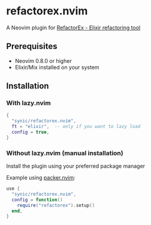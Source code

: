 # refactorex.nvim

A Neovim plugin for [RefactorEx - Elixir refactoring tool](https://github.com/gp-pereira/refactorex)

## Prerequisites

- Neovim 0.8.0 or higher
- Elixir/Mix installed on your system

## Installation

### With lazy.nvim

```lua
{
  "synic/refactorex.nvim",
  ft = "elixir",  -- only if you want to lazy load
  config = true,
}
```
### Without lazy.nvim (manual installation)

Install the plugin using your preferred package manager

Example using [packer.nvim](https://github.com/wbthomason/packer.nvim):
```lua
use {
  "synic/refactorex.nvim",
  config = function()
    require("refactorex").setup()
  end,
}
```
